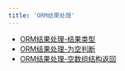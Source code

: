 ```yaml
---
title: 'ORM结果处理'
---
```


- [ORM结果处理-结果类型](/docs/核心组件/数据库ORM/ORM结果处理/ORM结果处理-结果类型)
- [ORM结果处理-为空判断](/docs/核心组件/数据库ORM/ORM结果处理/ORM结果处理-为空判断)
- [ORM结果处理-空数组结构返回](/docs/核心组件/数据库ORM/ORM结果处理/ORM结果处理-空数组结构返回)